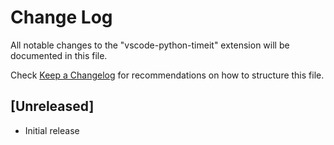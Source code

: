 # Change Log

All notable changes to the "vscode-python-timeit" extension will be documented in this file.

Check [Keep a Changelog](http://keepachangelog.com/) for recommendations on how to structure this file.

## [Unreleased]

- Initial release
